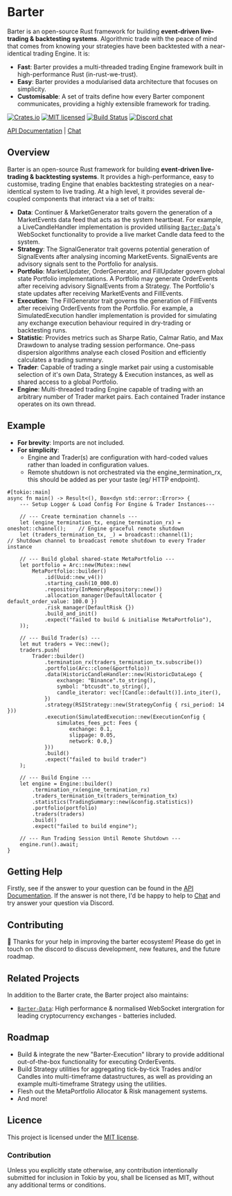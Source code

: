 # Barter
Barter is an open-source Rust framework for building **event-driven live-trading & backtesting systems**. 
Algorithmic trade with the peace of mind that comes from knowing your strategies have been
backtested with a near-identical trading Engine.
It is:
* **Fast**: Barter provides a multi-threaded trading Engine framework built in high-performance Rust (in-rust-we-trust).
* **Easy**: Barter provides a modularised data architecture that focuses on simplicity.
* **Customisable**: A set of traits define how every Barter component communicates, providing a highly extensible 
framework for trading.

[![Crates.io][crates-badge]][crates-url]
[![MIT licensed][mit-badge]][mit-url]
[![Build Status][actions-badge]][actions-url]
[![Discord chat][discord-badge]][discord-url]

[crates-badge]: https://img.shields.io/crates/v/barter.svg
[crates-url]: https://crates.io/crates/barter

[mit-badge]: https://img.shields.io/badge/license-MIT-blue.svg
[mit-url]: https://gitlab.com/open-source-keir/financial-modelling/trading/barter-rs/-/blob/main/LICENCE

[actions-badge]: https://gitlab.com/open-source-keir/financial-modelling/trading/barter-rs/badges/-/blob/main/pipeline.svg
[actions-url]: https://gitlab.com/open-source-keir/financial-modelling/trading/barter-rs/-/commits/master

[discord-badge]: https://img.shields.io/discord/910237311332151317.svg?logo=discord&style=flat-square
[discord-url]: https://discord.gg/wE7RqhnQMV

[API Documentation] |
[Chat]

[`Barter`]: https://crates.io/crates/barter
[`Barter-Data`]: https://crates.io/crates/barter-data
[API Documentation]: https://docs.rs/barter/latest/barter/
[Chat]: https://discord.gg/wE7RqhnQMV

## Overview
Barter is an open-source Rust framework for building **event-driven live-trading & backtesting systems**. It provides 
a high-performance, easy to customise, trading Engine that enables backtesting strategies on a near-identical system 
to live trading. At a high level, it provides several de-coupled components that interact via a set of traits:

* **Data**: Continuer & MarketGenerator traits govern the generation of a MarketEvents data feed that acts as the system 
heartbeat. For example, a LiveCandleHandler implementation is provided utilising [`Barter-Data`]'s WebSocket functionality to
provide a live market Candle data feed to the system.
* **Strategy**: The SignalGenerator trait governs potential generation of SignalEvents after analysing incoming 
MarketEvents. SignalEvents are advisory signals sent to the Portfolio for analysis.
* **Portfolio**: MarketUpdater, OrderGenerator, and FillUpdater govern global state Portfolio implementations. A 
Portfolio may generate OrderEvents after receiving advisory SignalEvents from a Strategy. The Portfolio's state 
updates after receiving MarketEvents and FillEvents.
* **Execution**: The FillGenerator trait governs the generation of FillEvents after receiving OrderEvents from the 
Portfolio. For example, a SimulatedExecution handler implementation is provided for simulating any exchange execution
behaviour required in dry-trading or backtesting runs. 
* **Statistic**: Provides metrics such as Sharpe Ratio, Calmar Ratio, and Max Drawdown to analyse trading session 
performance. One-pass dispersion algorithms analyse each closed Position and efficiently calculates a trading summary.
* **Trader**: Capable of trading a single market pair using a customisable selection of it's own Data, Strategy & 
Execution instances, as well as shared access to a global Portfolio. 
* **Engine**: Multi-threaded trading Engine capable of trading with an arbitrary number of Trader market pairs. Each 
contained Trader instance operates on its own thread.

## Example
* **For brevity**: Imports are not included. 
* **For simplicity**: 
  * Engine and Trader(s) are configuration with hard-coded values rather than loaded in configuration values.
  * Remote shutdown is not orchestrated via the engine_termination_rx, this should be added as per 
  your taste (eg/ HTTP endpoint). 

```rust,no_run
#[tokio::main]
async fn main() -> Result<(), Box<dyn std::error::Error>> {
    --- Setup Logger & Load Config For Engine & Trader Instances---

    // --- Create termination channels ---
    let (engine_termination_tx, engine_termination_rx) = oneshot::channel();    // Engine graceful remote shutdown
    let (traders_termination_tx, _) = broadcast::channel(1);                    // Shutdown channel to broadcast remote shutdown to every Trader instance

    // --- Build global shared-state MetaPortfolio ---
    let portfolio = Arc::new(Mutex::new(
        MetaPortfolio::builder()
            .id(Uuid::new_v4())
            .starting_cash(10_000.0)
            .repository(InMemoryRepository::new())
            .allocation_manager(DefaultAllocator { default_order_value: 100.0 })
            .risk_manager(DefaultRisk {})
            .build_and_init()
            .expect("failed to build & initialise MetaPortfolio"),
    ));
    
    // --- Build Trader(s) ---
    let mut traders = Vec::new();
    traders.push(
        Trader::builder()
            .termination_rx(traders_termination_tx.subscribe())
            .portfolio(Arc::clone(&portfolio))
            .data(HistoricCandleHandler::new(HistoricDataLego { 
                exchange: "Binance".to_string(),
                symbol: "btcusdt".to_string(),
                candle_iterator: vec![Candle::default()].into_iter(),
            })
            .strategy(RSIStrategy::new(StrategyConfig { rsi_period: 14 }))
            .execution(SimulatedExecution::new(ExecutionConfig {
                simulates_fees_pct: Fees {
                    exchange: 0.1,
                    slippage: 0.05,
                    network: 0.0,}
            }))
            .build()
            .expect("failed to build trader")
    );
    
    // --- Build Engine ---
    let engine = Engine::builder()
        .termination_rx(engine_termination_rx)
        .traders_termination_tx(traders_termination_tx)
        .statistics(TradingSummary::new(&config.statistics))
        .portfolio(portfolio)
        .traders(traders)
        .build()
        .expect("failed to build engine");
        
    // --- Run Trading Session Until Remote Shutdown ---
    engine.run().await;
}
```

## Getting Help
Firstly, see if the answer to your question can be found in the [API Documentation]. If the answer is not there, I'd be
happy to help to [Chat] and try answer your question via Discord.

## Contributing
:tada: Thanks for your help in improving the barter ecosystem! Please do get in touch on the discord to discuss
development, new features, and the future roadmap.

## Related Projects
In addition to the Barter crate, the Barter project also maintains:
* [`Barter-Data`]: High performance & normalised WebSocket intergration for leading cryptocurrency exchanges - batteries 
included.

## Roadmap
* Build & integrate the new "Barter-Execution" library to provide additional out-of-the-box functionality for executing
OrderEvents.
* Build Strategy utilities for aggregating tick-by-tick Trades and/or Candles into multi-timeframe datastructures, as well
as providing an example multi-timeframe Strategy using the utilities.  
* Flesh out the MetaPortfolio Allocator & Risk management systems.
* And more!

## Licence
This project is licensed under the [MIT license].

[MIT license]: https://github.com/tokio-rs/tokio/blob/master/LICENSE

### Contribution
Unless you explicitly state otherwise, any contribution intentionally submitted
for inclusion in Tokio by you, shall be licensed as MIT, without any additional
terms or conditions.